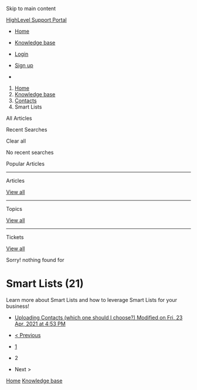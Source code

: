 Skip to main content

[ HighLevel Support Portal ](https://help.gohighlevel.com)

  * [ Home ](/support/home)
  * [ Knowledge base ](/support/solutions)

  * [Login](/support/login)
  * [Sign up](/support/signup)
  * 

  1. [Home](/support/home)
  2. [Knowledge base](/support/solutions)
  3. [Contacts](/support/solutions/155000000123)
  4. Smart Lists

All  Articles 

Recent Searches

Clear all

No recent searches

Popular Articles

* * *

Articles

[View all](/support/search/solutions)

* * *

Topics

[View all](/support/search/topics)

* * *

Tickets

[View all](/support/search/tickets)

Sorry! nothing found for   

# Smart Lists (21)

Learn more about Smart Lists and how to leverage Smart Lists for your business!

  * [ Uploading Contacts (which one should I choose?) Modified on Fri, 23 Apr, 2021 at 4:53 PM  ](/support/solutions/articles/48001157327-uploading-contacts-which-one-should-i-choose-)

  * [< Previous](/support/solutions/folders/48000666017/page/1)
  * [1](/support/solutions/folders/48000666017/page/1)
  * 2
  * Next >

[Home](/support/home) [Knowledge base](/support/solutions)
